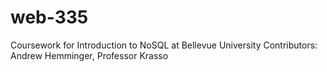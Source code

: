 # web-335
Coursework for Introduction to NoSQL at Bellevue University
Contributors: Andrew Hemminger, Professor Krasso 
